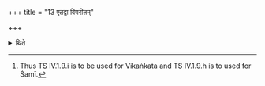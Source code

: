 +++
title = "13 एतद्वा विपरीतम्"

+++

<details><summary>थिते</summary>

13. Or in the reverse order.[^1]   

[^1]: Thus TS IV.1.9.i is to be used for Vikaṅkata and TS IV.1.9.h is to used for Śamī.  
</details>
